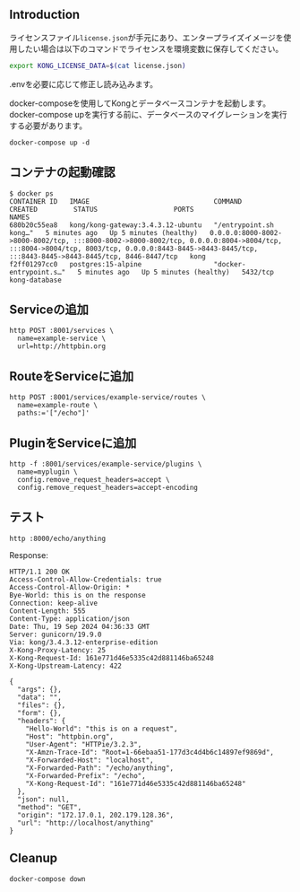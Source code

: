 ## Introduction

ライセンスファイル`license.json`が手元にあり、エンタープライズイメージを使用したい場合は以下のコマンドでライセンスを環境変数に保存してください。

```bash
export KONG_LICENSE_DATA=$(cat license.json)
```

.envを必要に応じて修正し読み込みます。

docker-composeを使用してKongとデータベースコンテナを起動します。docker-compose upを実行する前に、データベースのマイグレーションを実行する必要があります。

```shell
docker-compose up -d
```

## コンテナの起動確認

```shell
$ docker ps
CONTAINER ID   IMAGE                               COMMAND                  CREATED         STATUS                   PORTS                                                                                                                                                                                              NAMES
680b20c55ea8   kong/kong-gateway:3.4.3.12-ubuntu   "/entrypoint.sh kong…"   5 minutes ago   Up 5 minutes (healthy)   0.0.0.0:8000-8002->8000-8002/tcp, :::8000-8002->8000-8002/tcp, 0.0.0.0:8004->8004/tcp, :::8004->8004/tcp, 8003/tcp, 0.0.0.0:8443-8445->8443-8445/tcp, :::8443-8445->8443-8445/tcp, 8446-8447/tcp   kong
f2ff01297cc0   postgres:15-alpine                  "docker-entrypoint.s…"   5 minutes ago   Up 5 minutes (healthy)   5432/tcp                                                                                                                                                                                           kong-database
```

## Serviceの追加

```shell
http POST :8001/services \
  name=example-service \
  url=http://httpbin.org
```

## RouteをServiceに追加

```shell
http POST :8001/services/example-service/routes \
  name=example-route \
  paths:='["/echo"]'
```

## PluginをServiceに追加

```shell
http -f :8001/services/example-service/plugins \
  name=myplugin \
  config.remove_request_headers=accept \
  config.remove_request_headers=accept-encoding
```

## テスト

```shell
http :8000/echo/anything
```

Response:

```shell
HTTP/1.1 200 OK
Access-Control-Allow-Credentials: true
Access-Control-Allow-Origin: *
Bye-World: this is on the response
Connection: keep-alive
Content-Length: 555
Content-Type: application/json
Date: Thu, 19 Sep 2024 04:36:33 GMT
Server: gunicorn/19.9.0
Via: kong/3.4.3.12-enterprise-edition
X-Kong-Proxy-Latency: 25
X-Kong-Request-Id: 161e771d46e5335c42d881146ba65248
X-Kong-Upstream-Latency: 422

{
  "args": {},
  "data": "",
  "files": {},
  "form": {},
  "headers": {
    "Hello-World": "this is on a request",
    "Host": "httpbin.org",
    "User-Agent": "HTTPie/3.2.3",
    "X-Amzn-Trace-Id": "Root=1-66ebaa51-177d3c4d4b6c14897ef9869d",
    "X-Forwarded-Host": "localhost",
    "X-Forwarded-Path": "/echo/anything",
    "X-Forwarded-Prefix": "/echo",
    "X-Kong-Request-Id": "161e771d46e5335c42d881146ba65248"
  },
  "json": null,
  "method": "GET",
  "origin": "172.17.0.1, 202.179.128.36",
  "url": "http://localhost/anything"
}
```

## Cleanup

```sh
docker-compose down
```